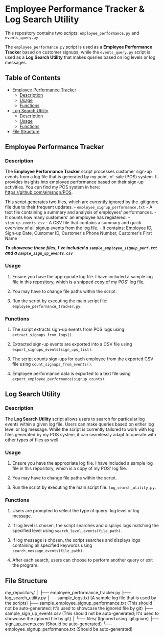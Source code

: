 # Employee Performance Tracker & Log Search Utility

This repository contains two scripts: `employee_performance.py` and `events_query.py`

The `employee_performance.py` script is used as a **Employee Performance Tracker** based on customer signups, while the `events_query.py` script is used as a **Log Search Utility** that makes queries based on log levels or log messages.

## Table of Contents

- [Employee Performance Tracker](#employee-performance-tracker)
  - [Description](#description)
  - [Usage](#usage)
  - [Functions](#functions)
- [Log Search Utility](#log-search-utility)
  - [Description](#description-1)
  - [Usage](#usage-1)
  - [Functions](#functions-1)
- [File Structure](#file-structure)

<a name="employee-performance-tracker"></a>
## Employee Performance Tracker

<a name="description"></a>
### Description

The **Employee Performance Tracker** script processes customer sign-up events from a log file that is generated by my point-of-sale (POS) system. It provides insights into employee performance based on their sign-up activities. You can find my POS system in here: https://github.com/aimsngn/POS. 

This script generates two files, which are currently ignored by the .gitignore file due to their frequent updates.
    - `employee_signup_performance.txt`
        - A text file containing a summary and analysis of employees' performances.
        - It counts how many customers' an employee has registered.
    - `sign_up_events.csv`
        - A CSV file that contains a summary and quick overview of all signup events from the log file.
        - It contains: Employee ID, Sign-up Date, Customer ID, Customer's Phone Number, Customer's First Name

***To showcase these files, I've included a `sample_employee_signup_perf.txt` and a `sample_sign_up_events.csv`***

<a name="usage"></a>
### Usage

1. Ensure you have the appropriate log file. I have included a sample log file in this repository, which is a snipped copy of my POS' log file.

2. You may have to change file paths within the script.

3. Run the script by executing the main script file: `employee_performance_tracker.py`.

<a name="functions"></a>
### Functions

1. The script extracts sign-up events from POS logs using `extract_signups_from_logs()`.

2. Extracted sign-up events are exported into a CSV file using `export_signups_events(sign_ups_list)`.

3. The script counts sign-ups for each employee from the exported CSV file using `count_signups_from_events()`.

4. Employee performance data is exported to a text file using `export_employee_performance(signup_counts)`.

<a name="log-search-utility"></a>
## Log Search Utility

<a name="description-1"></a>
### Description

The **Log Search Utility** script allows users to search for particular log events within a given log file. Users can make queries based on either log level or log message. While the script is currently tailored to work with log files generated by my POS system, it can seamlessly adapt to operate with other types of files as well.

<a name="usage-1"></a>
### Usage

1. Ensure you have the appropriate log file. I have included a sample log file in this repository, which is a copy of my POS' log file.

2. You may have to change file paths within the script.

3. Run the script by executing the main script file: `log_search_utility.py`.

<a name="functions-1"></a>
### Functions

1. Users are prompted to select the type of query: log level or log message.

2. If log level is chosen, the script searches and displays logs matching the specified level using `search_level_events(file_path)`.

3. If log message is chosen, the script searches and displays logs containing all specified keywords using `search_message_events(file_path)`.

4. After each search, users can choose to perform another query or exit the program.

<a name="file-structure"></a>
## File Structure

my_repository/
│
├── employee_performance_tracker.py
├── log_search_utility.py
├── sample_logs.txt (A sample log file that is used by the scripts)
├── sample_employee_signup_performance.txt (This should not be auto-generated; It's used to showcase the ignored file by git)
├── sample_sign_up_events.csv (This should not be auto-generated; It's used to showcase the ignored file by git)
│
└── files/ (Ignored using .gitignore)
    ├── sign_up_events.csv (Should be auto-generated)
    └── employee_signup_performance.txt (Should be auto-generated)


